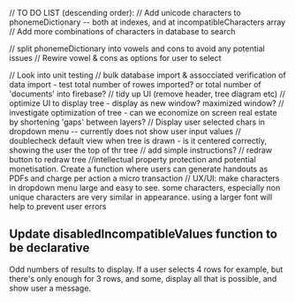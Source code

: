 // TO DO LIST (descending order):
// Add unicode characters to phonemeDictionary -- both at indexes, and at incompatibleCharacters array
// Add more combinations of characters in database to search

// split phonemeDictionary into vowels and cons to avoid any potential issues
// Rewire vowel & cons as options for user to select

// Look into unit testing
// bulk database import & assocciated verification of data import - test total number of rowes imported? or total number of 'documents' into firebase?
// tidy up UI (remove header, tree diagram etc)
// optimize UI to display tree - display as new window? maximized window?
// investigate optimization of tree - can we economize on screen real estate by shortening 'gaps' between layers?
// Display user selected chars in dropdown menu -- currently does not show user input values
// doublecheck default view when tree is drawn - is it centered correctly, showing the user the top of thr tree
// add simple instructions?
// redraw button to redraw tree
//intellectual property protection and potential monetisation. Create a function where users can generate handouts as PDFs and charge per action a micro transaction
// UX/UI: make characters in dropdown menu large and easy to see. some characters, especially non unique characters are very similar in appearance. using a larger font will help to prevent user errors

## Update disabledIncompatibleValues function to be declarative

Odd numbers of results to display. If a user selects 4 rows for example, but there's only enough for 3 rows, and some, display all that is possible, and show user a message.
